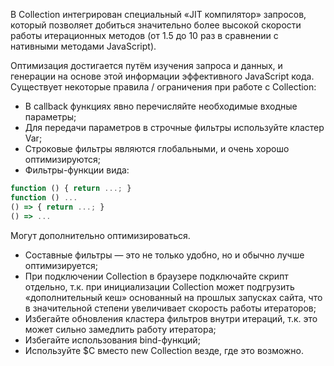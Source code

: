 В Collection интегрирован специальный «JIT компилятор» запросов,
который позволяет добиться значительно более высокой скорости работы итерационных методов
(от 1.5 до 10 раз в сравнении с нативными методами JavaScript).

Оптимизация достигается путём изучения запроса и данных, и генерации на основе этой информации эффективного JavaScript кода.
Существует некоторые правила / ограничения при работе с Сollection:

* В callback функциях явно перечисляйте необходимые входные параметры;
* Для передачи параметров в строчные фильтры используйте кластер Var;
* Строковые фильтры являются глобальными, и очень хорошо оптимизируются;
* Фильтры-функции вида:

```js
function () { return ...; }
function () ...
() => { return ...; }
() => ...
```

Могут дополнительно оптимизироваться.

* Составные фильтры — это не только удобно, но и обычно лучше оптимизируется;
* При подключении Collection в браузере подключайте скрипт отдельно,
т.к. при инициализации Collection может подгрузить «дополнительный кеш» основанный на прошлых запусках сайта, что в
значительной степени увеличивает скорость работы итераторов;
* Избегайте обновления кластера фильтров внутри итераций, т.к. это может сильно замедлить работу итератора;
* Избегайте использования bind-функций;
* Используйте $C вместо new Collection везде, где это возможно.
